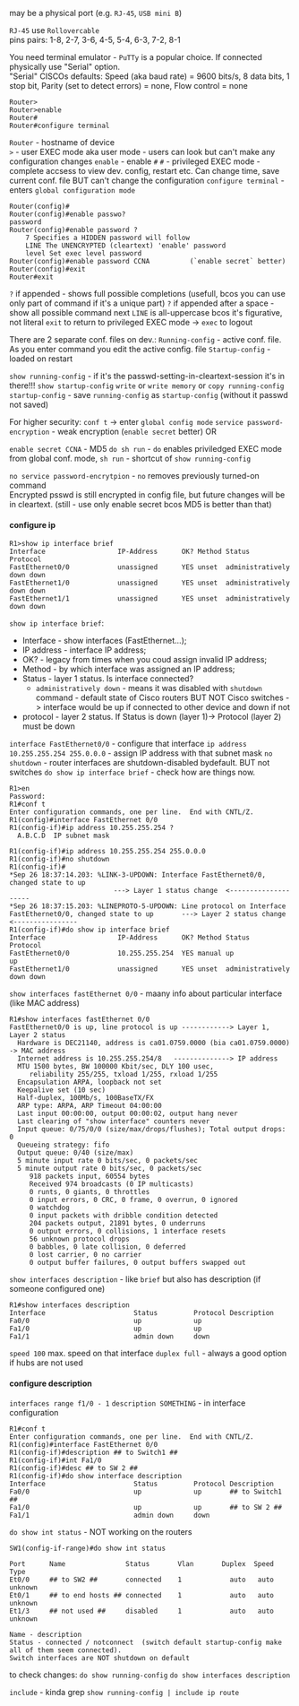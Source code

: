 may be a physical port (e.g. `RJ-45`, `USB mini B`)

`RJ-45` use `Rollovercable`  
pins pairs:  1-8,  2-7,  3-6,  4-5,  5-4,  6-3,  7-2,  8-1

You need terminal emulator - `PuTTy` is a popular choice. If connected physically use "Serial" option.  
"Serial" CISCOs defaults: Speed (aka baud rate) = 9600 bits/s, 8 data bits, 1 stop bit, Parity (set to detect errors) = none, Flow control = none  

```
Router>
Router>enable
Router#
Router#configure terminal
```
`Router` - hostname of device  
`>` - user EXEC mode aka user mode - users can look but can't make any configuration changes
`enable` - enable `#`
`#` - privileged EXEC mode - complete accsess to view dev. config, restart etc.
Can change time, save current conf. file BUT can't change the configuration
`configure terminal` - enters  `global configuration mode`
```
Router(config)#
Router(config)#enable passwo?
password
Router(config)#enable password ?
	7 Specifies a HIDDEN password will follow
	LINE The UNENCRYPTED (cleartext) 'enable' password
	level Set exec level password
Router(config)#enable password CCNA          (`enable secret` better)
Router(config)#exit
Router#exit
```
`?` if appended - shows full possible completions (usefull, bcos you can use only part of command if it's a unique part)
`?` if appended after a space - show all possible command next
`LINE` is all-uppercase bcos it's figurative, not literal
`exit` to return to privileged EXEC mode -> `exec` to logout

There are 2 separate conf. files on dev.:
`Running-config` - active conf. file. As you enter command you edit the active config. file
`Startup-config` - loaded on restart

`show running-config` - if it's the passwd-setting-in-cleartext-session it's in there!!!
`show startup-config`
`write` or `write memory` or `copy running-config startup-config` - save `running-config` as `startup-config` (without it passwd not saved)

For higher security:
`conf t` -> enter `global config mode` 
`service password-encryption` - weak encryption  (`enable secret` better)
OR

`enable secret CCNA` - MD5
`do sh run` - `do` enables priviledged EXEC mode from global conf. mode, `sh run` - shortcut of `show running-config`

`no service password-encrytpion` - `no` removes previously turned-on command  
Encrypted psswd is still encrypted in config file, but future changes will be in cleartext. (still - use only enable secret bcos MD5 is better than that)  

#### configure ip
```
R1>show ip interface brief
Interface                  IP-Address      OK? Method Status                Protocol
FastEthernet0/0            unassigned      YES unset  administratively down down
FastEthernet1/0            unassigned      YES unset  administratively down down
FastEthernet1/1            unassigned      YES unset  administratively down down
```
`show ip interface brief`:
- Interface - show interfaces (FastEthernet...);
- IP address - interface IP address;
- OK? - legacy from times when you coud assign invalid IP address;
- Method - by which interface was assigned an IP address;
- Status - layer 1 status. Is interface connected? 
	- `administratively down` - means it was disabled with `shutdown` command - default state of Cisco routers
	  BUT NOT Cisco switches -> interface would be up if connected to other device and down if not
- protocol - layer 2 status. If Status is down  (layer 1)-> Protocol (layer 2) must be down

`interface FastEthernet0/0` - configure that interface
`ip address 10.255.255.254 255.0.0.0` - assign IP address with that subnet mask
`no shutdown` - router interfaces are shutdown-disabled bydefault. BUT not switches
`do show ip interface brief` - check how are things now. 
```
R1>en
Password:
R1#conf t
Enter configuration commands, one per line.  End with CNTL/Z.
R1(config)#interface FastEthernet 0/0
R1(config-if)#ip address 10.255.255.254 ?
  A.B.C.D  IP subnet mask

R1(config-if)#ip address 10.255.255.254 255.0.0.0
R1(config-if)#no shutdown
R1(config-if)#
*Sep 26 18:37:14.203: %LINK-3-UPDOWN: Interface FastEthernet0/0, changed state to up      
                          ---> Layer 1 status change  <--------------------
*Sep 26 18:37:15.203: %LINEPROTO-5-UPDOWN: Line protocol on Interface FastEthernet0/0, changed state to up       ---> Layer 2 status change  <----------------
R1(config-if)#do show ip interface brief
Interface                  IP-Address      OK? Method Status                Protocol
FastEthernet0/0            10.255.255.254  YES manual up                    up
FastEthernet1/0            unassigned      YES unset  administratively down down
```

`show interfaces fastEthernet 0/0` - maany info about particular interface (like MAC address)
```
R1#show interfaces fastEthernet 0/0
FastEthernet0/0 is up, line protocol is up ------------> Layer 1, Layer 2 status
  Hardware is DEC21140, address is ca01.0759.0000 (bia ca01.0759.0000) -> MAC address
  Internet address is 10.255.255.254/8   --------------> IP address
  MTU 1500 bytes, BW 100000 Kbit/sec, DLY 100 usec,
     reliability 255/255, txload 1/255, rxload 1/255
  Encapsulation ARPA, loopback not set
  Keepalive set (10 sec)
  Half-duplex, 100Mb/s, 100BaseTX/FX
  ARP type: ARPA, ARP Timeout 04:00:00
  Last input 00:00:00, output 00:00:02, output hang never
  Last clearing of "show interface" counters never
  Input queue: 0/75/0/0 (size/max/drops/flushes); Total output drops: 0
  Queueing strategy: fifo
  Output queue: 0/40 (size/max)
  5 minute input rate 0 bits/sec, 0 packets/sec
  5 minute output rate 0 bits/sec, 0 packets/sec
     918 packets input, 60554 bytes
     Received 974 broadcasts (0 IP multicasts)
     0 runts, 0 giants, 0 throttles
     0 input errors, 0 CRC, 0 frame, 0 overrun, 0 ignored
     0 watchdog
     0 input packets with dribble condition detected
     204 packets output, 21891 bytes, 0 underruns
     0 output errors, 0 collisions, 1 interface resets
     56 unknown protocol drops
     0 babbles, 0 late collision, 0 deferred
     0 lost carrier, 0 no carrier
     0 output buffer failures, 0 output buffers swapped out
```

`show interfaces description` - like `brief` but also has description (if someone configured one)
```
R1#show interfaces description
Interface                      Status         Protocol Description
Fa0/0                          up             up
Fa1/0                          up             up
Fa1/1                          admin down     down
```

`speed 100` max. speed on that interface
`duplex full` - always a good option if hubs are not used

#### configure description
`interfaces range f1/0 - 1` 
`description SOMETHING` - in interface configuration
```
R1#conf t
Enter configuration commands, one per line.  End with CNTL/Z.
R1(config)#interface FastEthernet 0/0
R1(config-if)#description ## to Switch1 ##
R1(config-if)#int Fa1/0
R1(config-if)#desc ## to SW 2 ##
R1(config-if)#do show interface description
Interface                      Status         Protocol Description
Fa0/0                          up             up       ## to Switch1 ##
Fa1/0                          up             up       ## to SW 2 ##
Fa1/1                          admin down     down
```

`do show int status` - NOT working on the routers
```
SW1(config-if-range)#do show int status

Port      Name               Status       Vlan       Duplex  Speed Type
Et0/0     ## to SW2 ##       connected    1            auto   auto unknown
Et0/1     ## to end hosts ## connected    1            auto   auto unknown
Et1/3     ## not used ##     disabled     1            auto   auto unknown
```
	Name - description
	Status - connected / notconnect  (switch default startup-config make all of them seem connected).
	Switch interfaces are NOT shutdown on default

to check changes:
`do show running-config`
`do show interfaces description`

`include`  - kinda grep
`show running-config | include ip route`